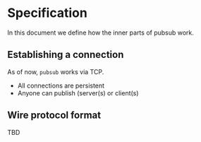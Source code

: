 # Specification

In this document we define how the inner parts of pubsub work.

## Establishing a connection

As of now, `pubsub` works via TCP.

- All connections are persistent
- Anyone can publish (server(s) or client(s)

## Wire protocol format

TBD
